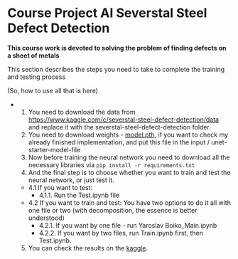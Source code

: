 # Course Project AI Severstal Steel Defect Detection


**This course work is devoted to solving the problem of finding defects on a sheet of metals**


This section describes the steps you need to take to complete the training and testing process

(So, how to use all that is here)


- 1. You need to download the data from https://www.kaggle.com/c/severstal-steel-defect-detection/data and replace it with the           severstal-steel-defect-detection folder.
  2. You need to download weights - [model.pth](https://drive.google.com/drive/folders/1-yrtFpC2sQnL22xJmV7dO6N5BNDTqf3F), if you want to check my already finished implementation, and put this file in the input / unet-starter-model-file
  3. Now before training the neural network you need to download all the necessary libraries via `pip install -r requirements.txt`
  4. And the final step is to choose whether you want to train and test the neural network, or just test it.  
  - 4.1 If you want to test:
    - 4.1.1. Run the Test.ipynb file
  - 4.2 If you want to train and test:
      You have two options to do it all with one file or two (with decomposition, the essence is better understood)
    - 4.2.1. If you want by one file - run Yaroslav Boiko_Main.ipynb
    - 4.2.2. If you want by two files, run Train.ipynb first, then Test.ipynb.
  5. You can check the results on the [kaggle](https://www.kaggle.com).
